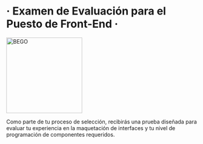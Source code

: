 # &middot; Examen de Evaluación para el Puesto de Front-End &middot; 
<img src="./assets/BEGO.png" alt="BEGO" width="200">

Como parte de tu proceso de selección, recibirás una prueba diseñada para evaluar tu experiencia en la maquetación de interfaces y tu nivel de programación de componentes requeridos.
